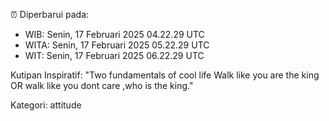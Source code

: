 ⏰ Diperbarui pada:
- WIB: Senin, 17 Februari 2025 04.22.29 UTC
- WITA: Senin, 17 Februari 2025 05.22.29 UTC
- WIT: Senin, 17 Februari 2025 06.22.29 UTC

Kutipan Inspiratif:
"Two fundamentals of cool life  Walk like you are the king OR walk like you dont care ,who is the king."


Kategori: attitude

